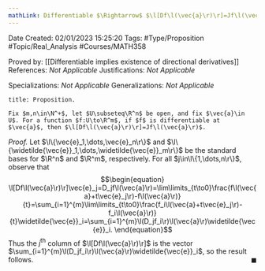 ```yaml
---
mathLink: Differentiable $\Rightarrow$ $\l[Df\l(\vec{a}\r)\r]=Jf\l(\vec{a}\r)$
---
```


<div class="topSpace"></div>

Date Created: 02/01/2023 15:25:20
Tags: #Type/Proposition #Topic/Real_Analysis #Courses/MATH358

Proved by: [[Differentiable implies existence of directional derivatives]]
References: <i>Not Applicable</i>
Justifications: <i>Not Applicable</i>

Specializations: <i>Not Applicable</i>
Generalizations: <i>Not Applicable</i>

``` ad-Proposition
title: Proposition.

Fix $m,n\in\N^+$, let $U\subseteq\R^n$ be open, and fix $\vec{a}\in U$. For a function $f:U\to\R^m$, if $f$ is differentiable at $\vec{a}$, then $\l[Df\l(\vec{a}\r)\r]=Jf\l(\vec{a}\r)$.

```

<i>Proof.</i> Let $\l\{\vec{e}_1,\dots,\vec{e}_n\r\}$ and $\l\{\widetilde{\vec{e}}_1,\dots,\widetilde{\vec{e}}_m\r\}$ be the standard bases for $\R^n$ and $\R^m$, respectively. For all $j\in\l\{1,\dots,n\r\}$, observe that
$$\begin{equation}
    \l[Df\l(\vec{a}\r)\r]\vec{e}_j=D_jf\l(\vec{a}\r)=\lim\limits_{t\to0}\frac{f\l(\vec{a}+t\vec{e}_j\r)-f\l(\vec{a}\r)}{t}=\sum_{i=1}^{m}\lim\limits_{t\to0}\frac{f_i\l(\vec{a}+t\vec{e}_j\r)-f_i\l(\vec{a}\r)}{t}\widetilde{\vec{e}}_i=\sum_{i=1}^{m}\l(D_jf_i\r)\l(\vec{a}\r)\widetilde{\vec{e}}_i.
\end{equation}$$
Thus the $j^\textrm{th}$ column of $\l[Df\l(\vec{a}\r)\r]$ is the vector $\sum_{i=1}^{m}\l(D_jf_i\r)\l(\vec{a}\r)\widetilde{\vec{e}}_i$, so the result follows.<span style="float:right;">$\blacksquare$</span>
